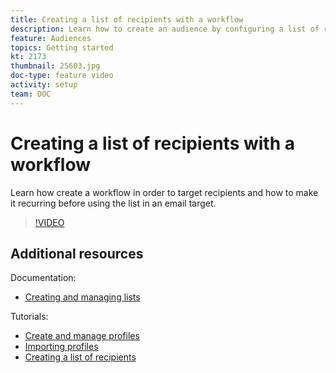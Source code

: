 ```yaml
---
title: Creating a list of recipients with a workflow
description: Learn how to create an audience by configuring a list of recipients from the Explorer.
feature: Audiences
topics: Getting started
kt: 2173
thumbnail: 25603.jpg
doc-type: feature video
activity: setup
team: DOC
---
```


# Creating a list of recipients with a workflow

Learn how create a workflow in order to target recipients and how to make it recurring before using the list in an email target.

>[!VIDEO](https://video.tv.adobe.com/v/25603?quality=12)

## Additional resources

Documentation:

* [Creating and managing lists](https://docs.adobe.com/content/help/en/campaign-classic/using/getting-started/profile-management/creating-and-managing-lists.html)

Tutorials:

* [Create and manage profiles](/help/acc/profile-management/create-and-manage-profiles.md)
* [Importing profiles](/help/acc/data-management/importing-profiles.md)
* [Creating a list of recipients](/help/acc/profile-management/creating-a-list-of-recipients.md)
